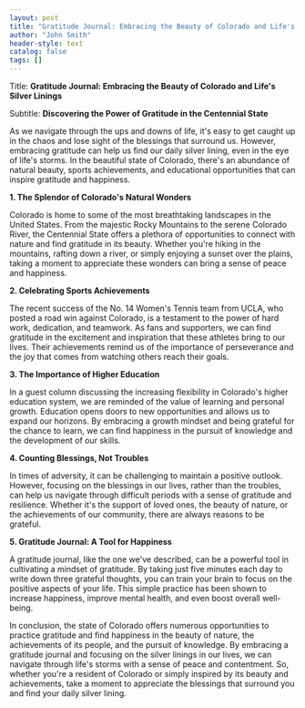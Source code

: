 ```yaml
---
layout: post
title: "Gratitude Journal: Embracing the Beauty of Colorado and Life's Silver Linings"
author: "John Smith"
header-style: text
catalog: false
tags: []
---
```


Title: **Gratitude Journal: Embracing the Beauty of Colorado and Life's Silver Linings**

Subtitle: **Discovering the Power of Gratitude in the Centennial State**

As we navigate through the ups and downs of life, it's easy to get caught up in the chaos and lose sight of the blessings that surround us. However, embracing gratitude can help us find our daily silver lining, even in the eye of life's storms. In the beautiful state of Colorado, there's an abundance of natural beauty, sports achievements, and educational opportunities that can inspire gratitude and happiness.

**1. The Splendor of Colorado's Natural Wonders**

Colorado is home to some of the most breathtaking landscapes in the United States. From the majestic Rocky Mountains to the serene Colorado River, the Centennial State offers a plethora of opportunities to connect with nature and find gratitude in its beauty. Whether you're hiking in the mountains, rafting down a river, or simply enjoying a sunset over the plains, taking a moment to appreciate these wonders can bring a sense of peace and happiness.

**2. Celebrating Sports Achievements**

The recent success of the No. 14 Women's Tennis team from UCLA, who posted a road win against Colorado, is a testament to the power of hard work, dedication, and teamwork. As fans and supporters, we can find gratitude in the excitement and inspiration that these athletes bring to our lives. Their achievements remind us of the importance of perseverance and the joy that comes from watching others reach their goals.

**3. The Importance of Higher Education**

In a guest column discussing the increasing flexibility in Colorado's higher education system, we are reminded of the value of learning and personal growth. Education opens doors to new opportunities and allows us to expand our horizons. By embracing a growth mindset and being grateful for the chance to learn, we can find happiness in the pursuit of knowledge and the development of our skills.

**4. Counting Blessings, Not Troubles**

In times of adversity, it can be challenging to maintain a positive outlook. However, focusing on the blessings in our lives, rather than the troubles, can help us navigate through difficult periods with a sense of gratitude and resilience. Whether it's the support of loved ones, the beauty of nature, or the achievements of our community, there are always reasons to be grateful.

**5. Gratitude Journal: A Tool for Happiness**

A gratitude journal, like the one we've described, can be a powerful tool in cultivating a mindset of gratitude. By taking just five minutes each day to write down three grateful thoughts, you can train your brain to focus on the positive aspects of your life. This simple practice has been shown to increase happiness, improve mental health, and even boost overall well-being.

In conclusion, the state of Colorado offers numerous opportunities to practice gratitude and find happiness in the beauty of nature, the achievements of its people, and the pursuit of knowledge. By embracing a gratitude journal and focusing on the silver linings in our lives, we can navigate through life's storms with a sense of peace and contentment. So, whether you're a resident of Colorado or simply inspired by its beauty and achievements, take a moment to appreciate the blessings that surround you and find your daily silver lining.
